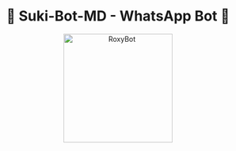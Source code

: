 <h1 align="center">🌸 Suki-Bot-MD - WhatsApp Bot 🌸</h1>

<p align="center">
  <img src="https://files.cloudkuimages.guru/videos/6ACyJoYS.mp4" width="220" alt="RoxyBot" />
</p>